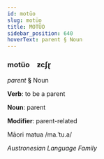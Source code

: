 ```yaml
---
id: motüo
slug: motüo
title: MOTÜO
sidebar_position: 640
hoverText: parent § Noun
---
```


### motüo&emsp;<span kind="abugida">ƶcʄɽ</span>

*parent* **§** Noun

**Verb**: to be a parent

**Noun**: parent

**Modifier**: parent-related

Māori matua /ma.ˈtu.a/

*Austronesian Language Family*